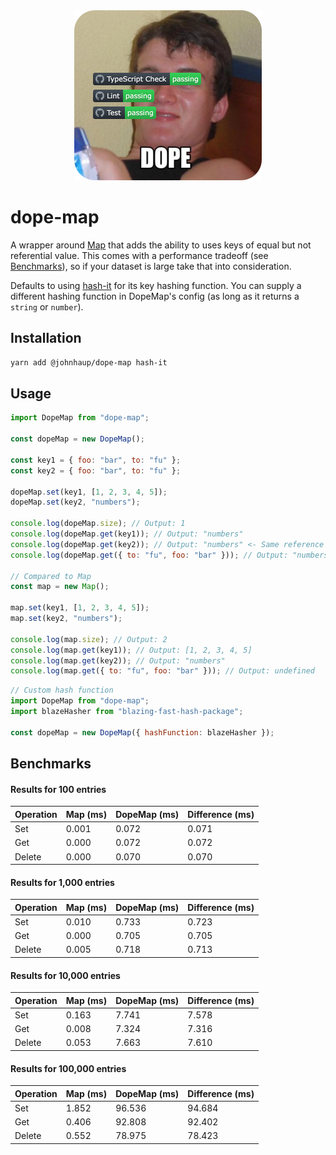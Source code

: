 <div align="center">
  <a href="https://youtu.be/lgErexMUTC0?si=e5aRXD95TYwhgihG">
    <img alt="dope" width=300 src="dope-badges.png">
  </a>
</div>

# dope-map

A wrapper around [Map](https://developer.mozilla.org/en-US/docs/Web/JavaScript/Reference/Global_Objects/Map) that adds the ability to uses keys of equal but not referential value. This comes with a performance tradeoff (see [Benchmarks](#benchmarks)), so if your dataset is large take that into consideration.

Defaults to using [hash-it](https://github.com/planttheidea/hash-it) for its key hashing function. You can supply a different hashing function in DopeMap's config (as long as it returns a `string` or `number`).

## Installation

```bash
yarn add @johnhaup/dope-map hash-it
```

## Usage

```javascript
import DopeMap from "dope-map";

const dopeMap = new DopeMap();

const key1 = { foo: "bar", to: "fu" };
const key2 = { foo: "bar", to: "fu" };

dopeMap.set(key1, [1, 2, 3, 4, 5]);
dopeMap.set(key2, "numbers");

console.log(dopeMap.size); // Output: 1
console.log(dopeMap.get(key1)); // Output: "numbers"
console.log(dopeMap.get(key2)); // Output: "numbers" <- Same reference as above
console.log(dopeMap.get({ to: "fu", foo: "bar" })); // Output: "numbers" <- Same reference as above

// Compared to Map
const map = new Map();

map.set(key1, [1, 2, 3, 4, 5]);
map.set(key2, "numbers");

console.log(map.size); // Output: 2
console.log(map.get(key1)); // Output: [1, 2, 3, 4, 5]
console.log(map.get(key2)); // Output: "numbers"
console.log(map.get({ to: "fu", foo: "bar" })); // Output: undefined
```

```javascript
// Custom hash function
import DopeMap from "dope-map";
import blazeHasher from "blazing-fast-hash-package";

const dopeMap = new DopeMap({ hashFunction: blazeHasher });
```

## Benchmarks

<!-- BENCHMARK RESULTS START -->
#### Results for 100 entries
| Operation |  Map (ms) | DopeMap (ms) | Difference (ms) |
|-----------|-----------------|--------------|-----------------|
| Set       | 0.001      | 0.072     | 0.071          |
| Get       | 0.000      | 0.072     | 0.072          |
| Delete    | 0.000      | 0.070     | 0.070          |

#### Results for 1,000 entries
| Operation |  Map (ms) | DopeMap (ms) | Difference (ms) |
|-----------|-----------------|--------------|-----------------|
| Set       | 0.010      | 0.733     | 0.723          |
| Get       | 0.000      | 0.705     | 0.705          |
| Delete    | 0.005      | 0.718     | 0.713          |

#### Results for 10,000 entries
| Operation |  Map (ms) | DopeMap (ms) | Difference (ms) |
|-----------|-----------------|--------------|-----------------|
| Set       | 0.163      | 7.741     | 7.578          |
| Get       | 0.008      | 7.324     | 7.316          |
| Delete    | 0.053      | 7.663     | 7.610          |

#### Results for 100,000 entries
| Operation |  Map (ms) | DopeMap (ms) | Difference (ms) |
|-----------|-----------------|--------------|-----------------|
| Set       | 1.852      | 96.536     | 94.684          |
| Get       | 0.406      | 92.808     | 92.402          |
| Delete    | 0.552      | 78.975     | 78.423          |

<!-- BENCHMARK RESULTS END -->
